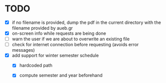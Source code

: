 # TODO

- [x] if no filename is provided, dump the pdf in the current directory with
  the filename provided by aueb.gr
- [x] on-screen info while requests are being done
- [ ] warn the user if we are about to overwrite an existing file
- [ ] check for internet connection before requesting (avoids error messages)
- [x] add support for winter semester schedule
  - [x] hardcoded path
  - [x] compute semester and year beforehand

